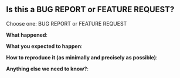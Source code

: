 <!-- This form is for bug reports and feature requests ONLY! -->
<!-- Thanks for filing an issue! Before hitting the button, please answer these questions.-->

## Is this a BUG REPORT or FEATURE REQUEST?
 
 Choose one: BUG REPORT or FEATURE REQUEST

<!--
If this is a BUG REPORT, please:
  - Fill in as much of the template below as you can.  If you leave out information, we can't help you as well.

If this is a FEATURE REQUEST, please:
  - Describe *in detail* the feature/behavior/change you'd like to see.

In both cases, be ready for followup questions, and please respond in a timely
manner.  If we can't reproduce a bug or think a feature already exists, we
might close your issue.  If we're wrong, PLEASE feel free to reopen it and
explain why.
-->



**What happened**:

**What you expected to happen**:

**How to reproduce it (as minimally and precisely as possible)**:


**Anything else we need to know?**:
